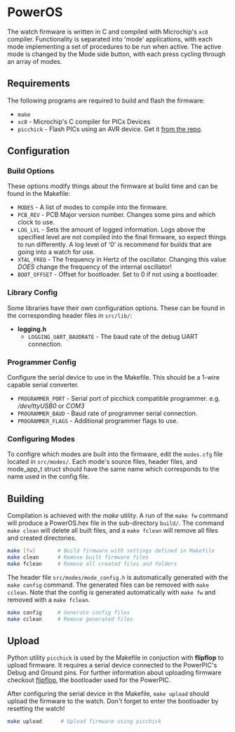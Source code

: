 # PowerOS
The watch firmware is written in C and compiled with Microchip's `xc8` compiler.
Functionality is separated into 'mode' applications, with each mode implementing
a set of procedures to be run when active. The active mode is changed by the Mode
side button, with each press cycling through an array of modes.


## Requirements
The following programs are required to build and flash the firmware:
- `make`
- `xc8` - Microchip's C compiler for PICx Devices
- `picchick` - Flash PICs using an AVR device. Get it 
[from the repo](https://github.com/rex--/picchick).


## Configuration

### Build Options
These options modify things about the firmware at build time and can be found
in the Makefile:
- `MODES` - A list of modes to compile into the firmware.
- `PCB_REV` - PCB Major version number. Changes some pins and which clock to use.
- `LOG_LVL` - Sets the amount of logged information. Logs above the specified
    level are not compiled into the final firmware, so expect things to run
    differently. A log level of '0' is recommend for builds that are going into a
    watch for use.
- `XTAL_FREQ` - The frequency in Hertz of the oscillator. Changing this value
    _DOES_ change the frequency of the internal oscillator!
- `BOOT_OFFSET` - Offset for bootloader. Set to 0 if not using a bootloader.

### Library Config
Some libraries have their own configuration options. These can be found in
the corresponding header files in `src/lib/`:
- **logging.h**
  - `LOGGING_UART_BAUDRATE` - The baud rate of the debug UART connection.

### Programmer Config
Configure the serial device to use in the Makefile. This should be a
1-wire capable serial converter.
- `PROGRAMMER_PORT` - Serial port of picchick compatible programmer. 
    e.g. _/dev/ttyUSB0_ or _COM3_
- `PROGRAMMER_BAUD` - Baud rate of programmer serial connection.
- `PROGRAMMER_FLAGS` - Additional programmer flags to use.

### Configuring Modes
To configre which modes are built into the firmware, edit the `modes.cfg`
file located in `src/modes/`. Each mode's source files, header files, and
mode_app_t struct should have the same name which corresponds to the name used
in the config file.


## Building
Compilation is achieved with the _make_ utility. A run of the `make fw` command
will produce a PowerOS.hex file in the sub-directory `build/`. The command
`make clean` will delete all built files, and a `make fclean` will remove all
files and created directories.
```sh
make [fw]       # Build firmware with settings defined in Makefile
make clean      # Remove built firmware files
make fclean     # Remove all created files and folders
```

The header file `src/modes/mode_config.h` is automatically generated with the
`make config` command. The generated files can be removed with `make cclean`.
Note that the config is generated automatically with `make fw` and removed with
a `make fclean`.
```sh
make config     # Generate config files
make cclean     # Remove generated files
```

## Upload
Python utility `picchick` is used by the Makefile in conjuction with
**flipflop** to upload firmware. It requires a serial device connected to
the PowerPIC's Debug and Ground pins. For further information about uploading
firmware checkout [flipflop](https://github.com/Rex--/flipflop), the bootloader
used for the PowerPIC.

After configuring the serial device in the Makefile, `make upload` should
upload the firmware to the watch. Don't forget to enter the bootloader by
resetting the watch!


```sh
make upload      # Upload firmware using picchick
```
